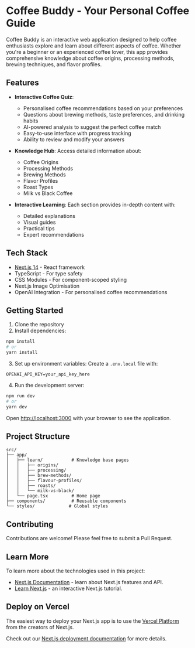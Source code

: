 # Coffee Buddy - Your Personal Coffee Guide

Coffee Buddy is an interactive web application designed to help coffee enthusiasts explore and learn about different aspects of coffee. Whether you're a beginner or an experienced coffee lover, this app provides comprehensive knowledge about coffee origins, processing methods, brewing techniques, and flavor profiles.

## Features

- **Interactive Coffee Quiz**:
  - Personalised coffee recommendations based on your preferences
  - Questions about brewing methods, taste preferences, and drinking habits
  - AI-powered analysis to suggest the perfect coffee match
  - Easy-to-use interface with progress tracking
  - Ability to review and modify your answers

- **Knowledge Hub**: Access detailed information about:
  - Coffee Origins
  - Processing Methods
  - Brewing Methods
  - Flavor Profiles
  - Roast Types
  - Milk vs Black Coffee

- **Interactive Learning**: Each section provides in-depth content with:
  - Detailed explanations
  - Visual guides
  - Practical tips
  - Expert recommendations

## Tech Stack

- [Next.js 14](https://nextjs.org) - React framework
- TypeScript - For type safety
- CSS Modules - For component-scoped styling
- Next.js Image Optimisation
- OpenAI Integration - For personalised coffee recommendations

## Getting Started

1. Clone the repository
2. Install dependencies:

```bash
npm install
# or
yarn install
```

3. Set up environment variables:
Create a `.env.local` file with:

```
OPENAI_API_KEY=your_api_key_here
```

4. Run the development server:

```bash
npm run dev
# or
yarn dev
```

Open [http://localhost:3000](http://localhost:3000) with your browser to see the application.

## Project Structure

```
src/
├── app/
│   ├── learn/           # Knowledge base pages
│   │   ├── origins/
│   │   ├── processing/
│   │   ├── brew-methods/
│   │   ├── flavour-profiles/
│   │   ├── roasts/
│   │   └── milk-vs-black/
│   └── page.tsx         # Home page
├── components/          # Reusable components
└── styles/             # Global styles
```

## Contributing

Contributions are welcome! Please feel free to submit a Pull Request.

## Learn More

To learn more about the technologies used in this project:

- [Next.js Documentation](https://nextjs.org/docs) - learn about Next.js features and API.
- [Learn Next.js](https://nextjs.org/learn) - an interactive Next.js tutorial.

## Deploy on Vercel

The easiest way to deploy your Next.js app is to use the [Vercel Platform](https://vercel.com/new?utm_medium=default-template&filter=next.js&utm_source=create-next-app&utm_campaign=create-next-app-readme) from the creators of Next.js.

Check out our [Next.js deployment documentation](https://nextjs.org/docs/app/building-your-application/deploying) for more details.
